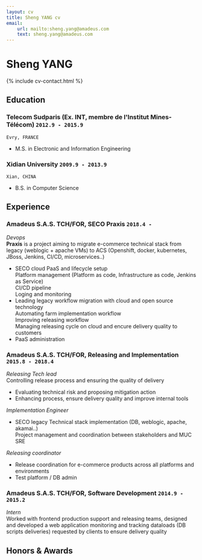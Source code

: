 ```yaml
---
layout: cv
title: Sheng YANG cv
email: 
    url: mailto:sheng.yang@amadeus.com
    text: sheng.yang@amadeus.com
---
```

# Sheng __YANG__

<!--
include contact information from the front matter
Supported arguments:
    - homepage: url, text
    - phone
    - email
-->
{% include cv-contact.html %}

## Education

### __Telecom Sudparis (Ex. INT, membre de l'Institut Mines-Télécom)__ `2012.9 - 2015.9`
```
Evry, FRANCE
```	
- M.S. in Electronic and Information Engineering

### __Xidian University__ `2009.9 - 2013.9`
```
Xian, CHINA
```
- B.S. in Computer Science

## Experience

### __Amadeus S.A.S. TCH/FOR, SECO Praxis__  `2018.4 - `
_Devops_<br>
__Praxis__ is a project aiming to migrate e-commerce technical stack from legacy (weblogic + apache VMs) to ACS (Openshift, docker, kubernetes, JBoss, Jenkins, CI/CD, microservices..)
- SECO cloud PaaS and lifecycle setup<br>
	Platform management (Platform as code, Infrastructure as code, Jenkins as Service)<br>
	CI/CD pipeline<br>
	Loging and monitoring<br>
- Leading legacy workflow migration with cloud and open source technology<br>
	Automating farm implementation workflow<br>
	Improving releasing workflow<br>
	Managing releasing cycle on cloud and encure delivery quality to customers<br>
- PaaS administration<br>

### __Amadeus S.A.S. TCH/FOR, Releasing and Implementation__ `2015.8 - 2018.4`
_Releasing Tech lead_<br>
Controlling release process and ensuring the quality of delivery
- Evaluating technical risk and proposing mitigation action
- Enhancing process, ensure delivery quality and improve internal tools 

_Implementation Engineer_<br>
- SECO legacy Technical stack implementation (DB, weblogic, apache, akamai..)<br>
	Project management and coordination between stakeholders and MUC SRE

_Releasing coordinator_<br>
- Release coordination for e-commerce products across all platforms and environments 
- Test platform / DB admin 


### __Amadeus S.A.S. TCH/FOR, Software Development__ `2014.9 - 2015.2`
_Intern_<br>
Worked with frontend production support and releasing teams, designed and developed a web application monitoring and tracking dataloads (DB scripts deliveries) requested by clients to ensure delivery quality 



## Honors & Awards


<!-- ### Footer

Last updated: May 2013 -->
